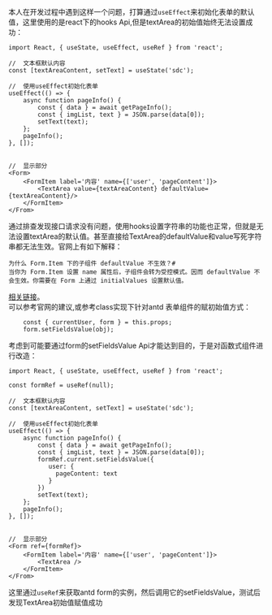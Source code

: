 本人在开发过程中遇到这样一个问题，打算通过`useEffect`来初始化表单的默认值，这里使用的是react下的hooks Api,但是textArea的初始值始终无法设置成功：
```
import React, { useState, useEffect, useRef } from 'react';

//  文本框默认内容
const [textAreaContent, setText] = useState('sdc');

//  使用useEffect初始化表单
useEffect(() => {
    async function pageInfo() {
        const { data } = await getPageInfo();
        const { imgList, text } = JSON.parse(data[0]);
        setText(text);
    };
    pageInfo();
}, []);


//  显示部分
<Form>
    <FormItem label='内容' name={['user', 'pageContent']}>
        <TextArea value={textAreaContent} defaultValue={textAreaContent}/>
    </FormItem>
</From>
```
通过排查发现接口请求没有问题，使用hooks设置字符串的功能也正常，但就是无法设置textArea的默认值。甚至直接给TextArea的defaultValue和value写死字符串都无法生效。官网上有如下解释：
```
为什么 Form.Item 下的子组件 defaultValue 不生效？#  
当你为 Form.Item 设置 name 属性后，子组件会转为受控模式。因而 defaultValue 不会生效。你需要在 Form 上通过 initialValues 设置默认值。
```
[相关链接](https://ant.design/components/form-cn/)。  
可以参考官网的建议,或参考class实现下针对antd 表单组件的赋初始值方式：
```
    const { currentUser, form } = this.props;
    form.setFieldsValue(obj);
```
考虑到可能要通过form的setFieldsValue Api才能达到目的，于是对函数式组件进行改造：
```
import React, { useState, useEffect, useRef } from 'react';

const formRef = useRef(null);

//  文本框默认内容
const [textAreaContent, setText] = useState('sdc');

//  使用useEffect初始化表单
useEffect(() => {
    async function pageInfo() {
        const { data } = await getPageInfo();
        const { imgList, text } = JSON.parse(data[0]);
        formRef.current.setFieldsValue({
           user: {
             pageContent: text
           }
        })
        setText(text);
    };
    pageInfo();
}, []);


//  显示部分
<Form ref={formRef}>
    <FormItem label='内容' name={['user', 'pageContent']}>
        <TextArea />
    </FormItem>
</From>
```
这里通过`useRef`来获取antd form的实例，然后调用它的setFieldsValue，测试后发现TextArea初始值赋值成功